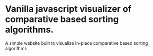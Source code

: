 # Vanilla javascript visualizer of comparative based sorting algorithms.

A simple website built to visualize in-place comparative based sorting algorithms